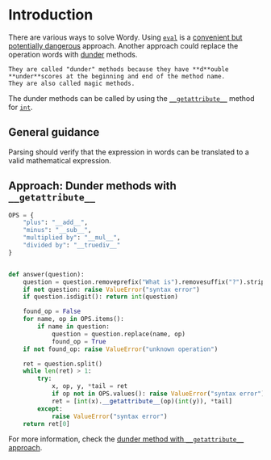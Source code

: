 # Introduction

There are various ways to solve Wordy.
Using [`eval`][eval] is a [convenient but potentially dangerous][eval-danger] approach.
Another approach could replace the operation words with [dunder][dunder] methods.

~~~~exercism/note
They are called "dunder" methods because they have **d**ouble **under**scores at the beginning and end of the method name.
They are also called magic methods.
~~~~

The dunder methods can be called by using the [`__getattribute__`][getattribute] method for [`int`][int].

## General guidance

Parsing should verify that the expression in words can be translated to a valid mathematical expression.

## Approach: Dunder methods with `__getattribute__`

```python
OPS = {
    "plus": "__add__",
    "minus": "__sub__",
    "multiplied by": "__mul__",
    "divided by": "__truediv__"
}


def answer(question):
    question = question.removeprefix("What is").removesuffix("?").strip()
    if not question: raise ValueError("syntax error")
    if question.isdigit(): return int(question)

    found_op = False
    for name, op in OPS.items():
        if name in question:
            question = question.replace(name, op)
            found_op = True
    if not found_op: raise ValueError("unknown operation")

    ret = question.split()
    while len(ret) > 1:
        try:
            x, op, y, *tail = ret
            if op not in OPS.values(): raise ValueError("syntax error")
            ret = [int(x).__getattribute__(op)(int(y)), *tail]
        except:
            raise ValueError("syntax error")
    return ret[0]

```

For more information, check the [dunder method with `__getattribute__` approach][approach-dunder-getattribute].

[eval]: https://docs.python.org/3/library/functions.html?#eval
[eval-danger]: https://diveintopython3.net/advanced-iterators.html#eval
[dunder]: https://www.tutorialsteacher.com/python/magic-methods-in-python
[getattribute]: https://docs.python.org/3/reference/datamodel.html?#object.__getattribute__
[int]: https://docs.python.org/3/library/stdtypes.html#typesnumeric
[approach-dunder-getattribute]: https://exercism.org/tracks/python/exercises/wordy/approaches/dunder-getattribute
